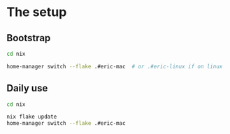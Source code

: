 # The setup

## Bootstrap
```bash
cd nix

home-manager switch --flake .#eric-mac  # or .#eric-linux if on linux
```

## Daily use
```bash
cd nix

nix flake update
home-manager switch --flake .#eric-mac
```

